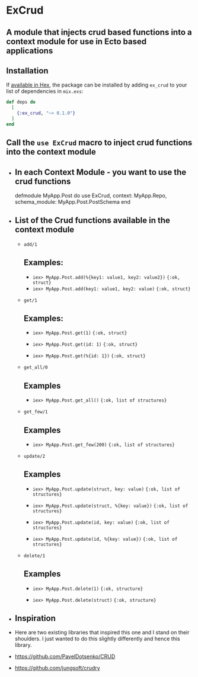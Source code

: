 # ExCrud

## A module that injects crud based functions into a context module for use in Ecto based applications

## Installation

If [available in Hex](https://hex.pm/docs/publish), the package can be installed
by adding `ex_crud` to your list of dependencies in `mix.exs`:

```elixir
def deps do
  [
    {:ex_crud, "~> 0.1.0"}
  ]
end
```


## Call the `use ExCrud` macro to inject crud functions into the context module

- In each Context Module - you want to use the crud functions
  -----------------------------------------------------------

    defmodule MyApp.Post do
      use ExCrud, context: MyApp.Repo, schema_module: MyApp.Post.PostSchema
    end


- List of the Crud functions available in the context module
  ----------------------------------------------------------

    - `add/1`

      ## Examples:
      - `iex> MyApp.Post.add(%{key1: value1, key2: value2})`
        `{:ok, struct}`
      - `iex> MyApp.Post.add(key1: value1, key2: value)`
        `{:ok, struct}`

    - `get/1`

      ## Examples:
        - `iex> MyApp.Post.get(1)`
          `{:ok, struct}`

        - `iex> MyApp.Post.get(id: 1)`
          `{:ok, struct}`

        - `iex> MyApp.Post.get(%{id: 1})`
          `{:ok, struct}`

    - `get_all/0`

      ## Examples
        - `iex> MyApp.Post.get_all()`
        `{:ok, list of structures}`

    - `get_few/1`

      ## Examples
        - `iex> MyApp.Post.get_few(200)`
          `{:ok, list of structures}`

    - `update/2`

      ## Examples
        - `iex> MyApp.Post.update(struct, key: value)`
          `{:ok, list of structures}`

        - `iex> MyApp.Post.update(struct, %{key: value})`
          `{:ok, list of structures}`

        - `iex> MyApp.Post.update(id, key: value)`
          `{:ok, list of structures}`

        - `iex> MyApp.Post.update(id, %{key: value})`
          `{:ok, list of structures}`

    - `delete/1`

      ## Examples
        - `iex> MyApp.Post.delete(1)`
          `{:ok, structure}`

        - `iex> MyApp.Post.delete(struct)`
          `{:ok, structure}`

- Inspiration
  -----------

- Here are two existing libraries that inspired this one and I stand on their shoulders. I just wanted to
do this slightly differently and hence this library.

- https://github.com/PavelDotsenko/CRUD
- https://github.com/jungsoft/crudry
